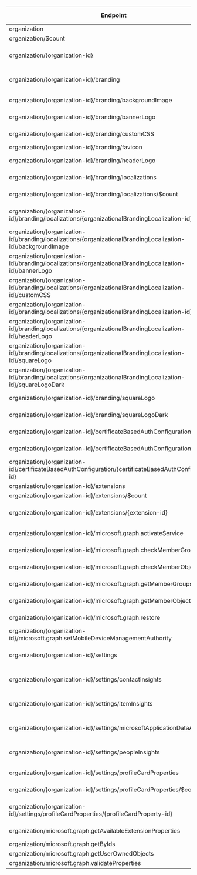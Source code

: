 | Endpoint | v1.0 | V1.0-Url | v1.0-Methods | beta | Beta-Url | Beta-Methods | Path | Root | Children | Segment |
| ----------| ----------| ----------| ----------| ----------| ----------| ----------| ----------| ----------| ----------| ----------|
| organization| True| https://graph.microsoft.com/v1.0/organization| Get Post| True| https://graph.microsoft.com/beta/organization| Get Post| organization| organization| 6| organization|
| organization/$count| True| https://graph.microsoft.com/v1.0/organization/$count| Get| True| https://graph.microsoft.com/beta/organization/$count| Get| organization $count| organization| 0| $count|
| organization/{organization-id}| True| https://graph.microsoft.com/v1.0/organization/{organization-id}| Get Patch Delete| True| https://graph.microsoft.com/beta/organization/{organization-id}| Get Patch Delete| organization {organization-id}| organization| 11| {organization-id}|
| organization/{organization-id}/branding| True| https://graph.microsoft.com/v1.0/organization/{organization-id}/branding| Get Patch Delete| True| https://graph.microsoft.com/beta/organization/{organization-id}/branding| Get Patch Delete| organization {organization-id} branding| organization| 8| branding|
| organization/{organization-id}/branding/backgroundImage| True| https://graph.microsoft.com/v1.0/organization/{organization-id}/branding/backgroundImage| Get Put| True| https://graph.microsoft.com/beta/organization/{organization-id}/branding/backgroundImage| Get Put| organization {organization-id} branding backgroundImage| organization| 0| backgroundImage|
| organization/{organization-id}/branding/bannerLogo| True| https://graph.microsoft.com/v1.0/organization/{organization-id}/branding/bannerLogo| Get Put| True| https://graph.microsoft.com/beta/organization/{organization-id}/branding/bannerLogo| Get Put| organization {organization-id} branding bannerLogo| organization| 0| bannerLogo|
| organization/{organization-id}/branding/customCSS| False| | | True| https://graph.microsoft.com/beta/organization/{organization-id}/branding/customCSS| Get Put| organization {organization-id} branding customCSS| organization| 0| customCSS|
| organization/{organization-id}/branding/favicon| False| | | True| https://graph.microsoft.com/beta/organization/{organization-id}/branding/favicon| Get Put| organization {organization-id} branding favicon| organization| 0| favicon|
| organization/{organization-id}/branding/headerLogo| False| | | True| https://graph.microsoft.com/beta/organization/{organization-id}/branding/headerLogo| Get Put| organization {organization-id} branding headerLogo| organization| 0| headerLogo|
| organization/{organization-id}/branding/localizations| True| https://graph.microsoft.com/v1.0/organization/{organization-id}/branding/localizations| Get Post| True| https://graph.microsoft.com/beta/organization/{organization-id}/branding/localizations| Get Post| organization {organization-id} branding localizations| organization| 2| localizations|
| organization/{organization-id}/branding/localizations/$count| True| https://graph.microsoft.com/v1.0/organization/{organization-id}/branding/localizations/$count| Get| True| https://graph.microsoft.com/beta/organization/{organization-id}/branding/localizations/$count| Get| organization {organization-id} branding localizations $count| organization| 0| $count|
| organization/{organization-id}/branding/localizations/{organizationalBrandingLocalization-id}| True| https://graph.microsoft.com/v1.0/organization/{organization-id}/branding/localizations/{organizationalBrandingLocalization-id}| Get Patch Delete| True| https://graph.microsoft.com/beta/organization/{organization-id}/branding/localizations/{organizationalBrandingLocalization-id}| Get Patch Delete| organization {organization-id} branding localizations {organizationalBrandingLocalization-id}| organization| 7| {organizationalBrandingLocalization-id}|
| organization/{organization-id}/branding/localizations/{organizationalBrandingLocalization-id}/backgroundImage| True| https://graph.microsoft.com/v1.0/organization/{organization-id}/branding/localizations/{organizationalBrandingLocalization-id}/backgroundImage| Get Put| True| https://graph.microsoft.com/beta/organization/{organization-id}/branding/localizations/{organizationalBrandingLocalization-id}/backgroundImage| Get Put| organization {organization-id} branding localizations {organizationalBrandingLocalization-id} backgroundImage| organization| 0| backgroundImage|
| organization/{organization-id}/branding/localizations/{organizationalBrandingLocalization-id}/bannerLogo| True| https://graph.microsoft.com/v1.0/organization/{organization-id}/branding/localizations/{organizationalBrandingLocalization-id}/bannerLogo| Get Put| True| https://graph.microsoft.com/beta/organization/{organization-id}/branding/localizations/{organizationalBrandingLocalization-id}/bannerLogo| Get Put| organization {organization-id} branding localizations {organizationalBrandingLocalization-id} bannerLogo| organization| 0| bannerLogo|
| organization/{organization-id}/branding/localizations/{organizationalBrandingLocalization-id}/customCSS| False| | | True| https://graph.microsoft.com/beta/organization/{organization-id}/branding/localizations/{organizationalBrandingLocalization-id}/customCSS| Get Put| organization {organization-id} branding localizations {organizationalBrandingLocalization-id} customCSS| organization| 0| customCSS|
| organization/{organization-id}/branding/localizations/{organizationalBrandingLocalization-id}/favicon| False| | | True| https://graph.microsoft.com/beta/organization/{organization-id}/branding/localizations/{organizationalBrandingLocalization-id}/favicon| Get Put| organization {organization-id} branding localizations {organizationalBrandingLocalization-id} favicon| organization| 0| favicon|
| organization/{organization-id}/branding/localizations/{organizationalBrandingLocalization-id}/headerLogo| False| | | True| https://graph.microsoft.com/beta/organization/{organization-id}/branding/localizations/{organizationalBrandingLocalization-id}/headerLogo| Get Put| organization {organization-id} branding localizations {organizationalBrandingLocalization-id} headerLogo| organization| 0| headerLogo|
| organization/{organization-id}/branding/localizations/{organizationalBrandingLocalization-id}/squareLogo| True| https://graph.microsoft.com/v1.0/organization/{organization-id}/branding/localizations/{organizationalBrandingLocalization-id}/squareLogo| Get Put| True| https://graph.microsoft.com/beta/organization/{organization-id}/branding/localizations/{organizationalBrandingLocalization-id}/squareLogo| Get Put| organization {organization-id} branding localizations {organizationalBrandingLocalization-id} squareLogo| organization| 0| squareLogo|
| organization/{organization-id}/branding/localizations/{organizationalBrandingLocalization-id}/squareLogoDark| False| | | True| https://graph.microsoft.com/beta/organization/{organization-id}/branding/localizations/{organizationalBrandingLocalization-id}/squareLogoDark| Get Put| organization {organization-id} branding localizations {organizationalBrandingLocalization-id} squareLogoDark| organization| 0| squareLogoDark|
| organization/{organization-id}/branding/squareLogo| True| https://graph.microsoft.com/v1.0/organization/{organization-id}/branding/squareLogo| Get Put| True| https://graph.microsoft.com/beta/organization/{organization-id}/branding/squareLogo| Get Put| organization {organization-id} branding squareLogo| organization| 0| squareLogo|
| organization/{organization-id}/branding/squareLogoDark| False| | | True| https://graph.microsoft.com/beta/organization/{organization-id}/branding/squareLogoDark| Get Put| organization {organization-id} branding squareLogoDark| organization| 0| squareLogoDark|
| organization/{organization-id}/certificateBasedAuthConfiguration| True| https://graph.microsoft.com/v1.0/organization/{organization-id}/certificateBasedAuthConfiguration| Get| True| https://graph.microsoft.com/beta/organization/{organization-id}/certificateBasedAuthConfiguration| Get| organization {organization-id} certificateBasedAuthConfiguration| organization| 2| certificateBasedAuthConfiguration|
| organization/{organization-id}/certificateBasedAuthConfiguration/$count| True| https://graph.microsoft.com/v1.0/organization/{organization-id}/certificateBasedAuthConfiguration/$count| Get| True| https://graph.microsoft.com/beta/organization/{organization-id}/certificateBasedAuthConfiguration/$count| Get| organization {organization-id} certificateBasedAuthConfiguration $count| organization| 0| $count|
| organization/{organization-id}/certificateBasedAuthConfiguration/{certificateBasedAuthConfiguration-id}| True| https://graph.microsoft.com/v1.0/organization/{organization-id}/certificateBasedAuthConfiguration/{certificateBasedAuthConfiguration-id}| Get| True| https://graph.microsoft.com/beta/organization/{organization-id}/certificateBasedAuthConfiguration/{certificateBasedAuthConfiguration-id}| Get| organization {organization-id} certificateBasedAuthConfiguration {certificateBasedAuthConfiguration-id}| organization| 0| {certificateBasedAuthConfiguration-id}|
| organization/{organization-id}/extensions| True| https://graph.microsoft.com/v1.0/organization/{organization-id}/extensions| Get Post| True| https://graph.microsoft.com/beta/organization/{organization-id}/extensions| Get Post| organization {organization-id} extensions| organization| 2| extensions|
| organization/{organization-id}/extensions/$count| True| https://graph.microsoft.com/v1.0/organization/{organization-id}/extensions/$count| Get| True| https://graph.microsoft.com/beta/organization/{organization-id}/extensions/$count| Get| organization {organization-id} extensions $count| organization| 0| $count|
| organization/{organization-id}/extensions/{extension-id}| True| https://graph.microsoft.com/v1.0/organization/{organization-id}/extensions/{extension-id}| Get Patch Delete| True| https://graph.microsoft.com/beta/organization/{organization-id}/extensions/{extension-id}| Get Patch Delete| organization {organization-id} extensions {extension-id}| organization| 0| {extension-id}|
| organization/{organization-id}/microsoft.graph.activateService| False| | | True| https://graph.microsoft.com/beta/organization/{organization-id}/microsoft.graph.activateService| Post| organization {organization-id} microsoft.graph.activateService| organization| 0| microsoft.graph.activateService|
| organization/{organization-id}/microsoft.graph.checkMemberGroups| True| https://graph.microsoft.com/v1.0/organization/{organization-id}/microsoft.graph.checkMemberGroups| Post| True| https://graph.microsoft.com/beta/organization/{organization-id}/microsoft.graph.checkMemberGroups| Post| organization {organization-id} microsoft.graph.checkMemberGroups| organization| 0| microsoft.graph.checkMemberGroups|
| organization/{organization-id}/microsoft.graph.checkMemberObjects| True| https://graph.microsoft.com/v1.0/organization/{organization-id}/microsoft.graph.checkMemberObjects| Post| True| https://graph.microsoft.com/beta/organization/{organization-id}/microsoft.graph.checkMemberObjects| Post| organization {organization-id} microsoft.graph.checkMemberObjects| organization| 0| microsoft.graph.checkMemberObjects|
| organization/{organization-id}/microsoft.graph.getMemberGroups| True| https://graph.microsoft.com/v1.0/organization/{organization-id}/microsoft.graph.getMemberGroups| Post| True| https://graph.microsoft.com/beta/organization/{organization-id}/microsoft.graph.getMemberGroups| Post| organization {organization-id} microsoft.graph.getMemberGroups| organization| 0| microsoft.graph.getMemberGroups|
| organization/{organization-id}/microsoft.graph.getMemberObjects| True| https://graph.microsoft.com/v1.0/organization/{organization-id}/microsoft.graph.getMemberObjects| Post| True| https://graph.microsoft.com/beta/organization/{organization-id}/microsoft.graph.getMemberObjects| Post| organization {organization-id} microsoft.graph.getMemberObjects| organization| 0| microsoft.graph.getMemberObjects|
| organization/{organization-id}/microsoft.graph.restore| True| https://graph.microsoft.com/v1.0/organization/{organization-id}/microsoft.graph.restore| Post| True| https://graph.microsoft.com/beta/organization/{organization-id}/microsoft.graph.restore| Post| organization {organization-id} microsoft.graph.restore| organization| 0| microsoft.graph.restore|
| organization/{organization-id}/microsoft.graph.setMobileDeviceManagementAuthority| True| https://graph.microsoft.com/v1.0/organization/{organization-id}/microsoft.graph.setMobileDeviceManagementAuthority| Post| True| https://graph.microsoft.com/beta/organization/{organization-id}/microsoft.graph.setMobileDeviceManagementAuthority| Post| organization {organization-id} microsoft.graph.setMobileDeviceManagementAuthority| organization| 0| microsoft.graph.setMobileDeviceManagementAuthority|
| organization/{organization-id}/settings| False| | | True| https://graph.microsoft.com/beta/organization/{organization-id}/settings| Get Patch Delete| organization {organization-id} settings| organization| 5| settings|
| organization/{organization-id}/settings/contactInsights| False| | | True| https://graph.microsoft.com/beta/organization/{organization-id}/settings/contactInsights| Get Patch Delete| organization {organization-id} settings contactInsights| organization| 0| contactInsights|
| organization/{organization-id}/settings/itemInsights| False| | | True| https://graph.microsoft.com/beta/organization/{organization-id}/settings/itemInsights| Get Patch Delete| organization {organization-id} settings itemInsights| organization| 0| itemInsights|
| organization/{organization-id}/settings/microsoftApplicationDataAccess| False| | | True| https://graph.microsoft.com/beta/organization/{organization-id}/settings/microsoftApplicationDataAccess| Get Patch Delete| organization {organization-id} settings microsoftApplicationDataAccess| organization| 0| microsoftApplicationDataAccess|
| organization/{organization-id}/settings/peopleInsights| False| | | True| https://graph.microsoft.com/beta/organization/{organization-id}/settings/peopleInsights| Get Patch Delete| organization {organization-id} settings peopleInsights| organization| 0| peopleInsights|
| organization/{organization-id}/settings/profileCardProperties| False| | | True| https://graph.microsoft.com/beta/organization/{organization-id}/settings/profileCardProperties| Get Post| organization {organization-id} settings profileCardProperties| organization| 2| profileCardProperties|
| organization/{organization-id}/settings/profileCardProperties/$count| False| | | True| https://graph.microsoft.com/beta/organization/{organization-id}/settings/profileCardProperties/$count| Get| organization {organization-id} settings profileCardProperties $count| organization| 0| $count|
| organization/{organization-id}/settings/profileCardProperties/{profileCardProperty-id}| False| | | True| https://graph.microsoft.com/beta/organization/{organization-id}/settings/profileCardProperties/{profileCardProperty-id}| Get Patch Delete| organization {organization-id} settings profileCardProperties {profileCardProperty-id}| organization| 0| {profileCardProperty-id}|
| organization/microsoft.graph.getAvailableExtensionProperties| True| https://graph.microsoft.com/v1.0/organization/microsoft.graph.getAvailableExtensionProperties| Post| False| | | organization microsoft.graph.getAvailableExtensionProperties| organization| 0| microsoft.graph.getAvailableExtensionProperties|
| organization/microsoft.graph.getByIds| True| https://graph.microsoft.com/v1.0/organization/microsoft.graph.getByIds| Post| True| https://graph.microsoft.com/beta/organization/microsoft.graph.getByIds| Post| organization microsoft.graph.getByIds| organization| 0| microsoft.graph.getByIds|
| organization/microsoft.graph.getUserOwnedObjects| False| | | True| https://graph.microsoft.com/beta/organization/microsoft.graph.getUserOwnedObjects| Post| organization microsoft.graph.getUserOwnedObjects| organization| 0| microsoft.graph.getUserOwnedObjects|
| organization/microsoft.graph.validateProperties| True| https://graph.microsoft.com/v1.0/organization/microsoft.graph.validateProperties| Post| True| https://graph.microsoft.com/beta/organization/microsoft.graph.validateProperties| Post| organization microsoft.graph.validateProperties| organization| 0| microsoft.graph.validateProperties|
